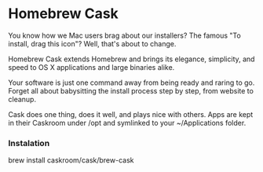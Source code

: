 # Homebrew Cask

You know how we Mac users brag about our installers? The famous "To install, drag this icon"? Well, that's about to change.

Homebrew Cask extends Homebrew and brings its elegance, simplicity, and speed to OS X applications and large binaries alike.

Your software is just one command away from being ready and raring to go. Forget all about babysitting the install process step by step, from website to cleanup.

Cask does one thing, does it well, and plays nice with others. Apps are kept in their Caskroom under /opt and symlinked to your ~/Applications folder.


### Instalation

brew install caskroom/cask/brew-cask